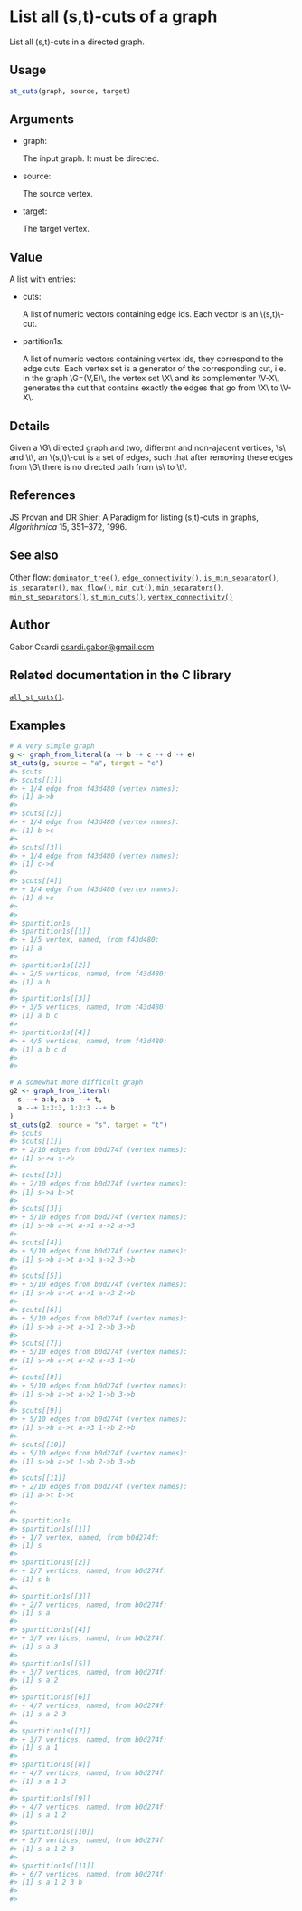 # List all (s,t)-cuts of a graph

List all (s,t)-cuts in a directed graph.

## Usage

``` r
st_cuts(graph, source, target)
```

## Arguments

- graph:

  The input graph. It must be directed.

- source:

  The source vertex.

- target:

  The target vertex.

## Value

A list with entries:

- cuts:

  A list of numeric vectors containing edge ids. Each vector is an
  \\(s,t)\\-cut.

- partition1s:

  A list of numeric vectors containing vertex ids, they correspond to
  the edge cuts. Each vertex set is a generator of the corresponding
  cut, i.e. in the graph \\G=(V,E)\\, the vertex set \\X\\ and its
  complementer \\V-X\\, generates the cut that contains exactly the
  edges that go from \\X\\ to \\V-X\\.

## Details

Given a \\G\\ directed graph and two, different and non-ajacent
vertices, \\s\\ and \\t\\, an \\(s,t)\\-cut is a set of edges, such that
after removing these edges from \\G\\ there is no directed path from
\\s\\ to \\t\\.

## References

JS Provan and DR Shier: A Paradigm for listing (s,t)-cuts in graphs,
*Algorithmica* 15, 351–372, 1996.

## See also

Other flow:
[`dominator_tree()`](https://r.igraph.org/reference/dominator_tree.md),
[`edge_connectivity()`](https://r.igraph.org/reference/edge_connectivity.md),
[`is_min_separator()`](https://r.igraph.org/reference/is_min_separator.md),
[`is_separator()`](https://r.igraph.org/reference/is_separator.md),
[`max_flow()`](https://r.igraph.org/reference/max_flow.md),
[`min_cut()`](https://r.igraph.org/reference/min_cut.md),
[`min_separators()`](https://r.igraph.org/reference/min_separators.md),
[`min_st_separators()`](https://r.igraph.org/reference/min_st_separators.md),
[`st_min_cuts()`](https://r.igraph.org/reference/st_min_cuts.md),
[`vertex_connectivity()`](https://r.igraph.org/reference/vertex_connectivity.md)

## Author

Gabor Csardi <csardi.gabor@gmail.com>

## Related documentation in the C library

[`all_st_cuts()`](https://igraph.org/c/html/latest/igraph-Flows.html#igraph_all_st_cuts).

## Examples

``` r
# A very simple graph
g <- graph_from_literal(a -+ b -+ c -+ d -+ e)
st_cuts(g, source = "a", target = "e")
#> $cuts
#> $cuts[[1]]
#> + 1/4 edge from f43d480 (vertex names):
#> [1] a->b
#> 
#> $cuts[[2]]
#> + 1/4 edge from f43d480 (vertex names):
#> [1] b->c
#> 
#> $cuts[[3]]
#> + 1/4 edge from f43d480 (vertex names):
#> [1] c->d
#> 
#> $cuts[[4]]
#> + 1/4 edge from f43d480 (vertex names):
#> [1] d->e
#> 
#> 
#> $partition1s
#> $partition1s[[1]]
#> + 1/5 vertex, named, from f43d480:
#> [1] a
#> 
#> $partition1s[[2]]
#> + 2/5 vertices, named, from f43d480:
#> [1] a b
#> 
#> $partition1s[[3]]
#> + 3/5 vertices, named, from f43d480:
#> [1] a b c
#> 
#> $partition1s[[4]]
#> + 4/5 vertices, named, from f43d480:
#> [1] a b c d
#> 
#> 

# A somewhat more difficult graph
g2 <- graph_from_literal(
  s --+ a:b, a:b --+ t,
  a --+ 1:2:3, 1:2:3 --+ b
)
st_cuts(g2, source = "s", target = "t")
#> $cuts
#> $cuts[[1]]
#> + 2/10 edges from b0d274f (vertex names):
#> [1] s->a s->b
#> 
#> $cuts[[2]]
#> + 2/10 edges from b0d274f (vertex names):
#> [1] s->a b->t
#> 
#> $cuts[[3]]
#> + 5/10 edges from b0d274f (vertex names):
#> [1] s->b a->t a->1 a->2 a->3
#> 
#> $cuts[[4]]
#> + 5/10 edges from b0d274f (vertex names):
#> [1] s->b a->t a->1 a->2 3->b
#> 
#> $cuts[[5]]
#> + 5/10 edges from b0d274f (vertex names):
#> [1] s->b a->t a->1 a->3 2->b
#> 
#> $cuts[[6]]
#> + 5/10 edges from b0d274f (vertex names):
#> [1] s->b a->t a->1 2->b 3->b
#> 
#> $cuts[[7]]
#> + 5/10 edges from b0d274f (vertex names):
#> [1] s->b a->t a->2 a->3 1->b
#> 
#> $cuts[[8]]
#> + 5/10 edges from b0d274f (vertex names):
#> [1] s->b a->t a->2 1->b 3->b
#> 
#> $cuts[[9]]
#> + 5/10 edges from b0d274f (vertex names):
#> [1] s->b a->t a->3 1->b 2->b
#> 
#> $cuts[[10]]
#> + 5/10 edges from b0d274f (vertex names):
#> [1] s->b a->t 1->b 2->b 3->b
#> 
#> $cuts[[11]]
#> + 2/10 edges from b0d274f (vertex names):
#> [1] a->t b->t
#> 
#> 
#> $partition1s
#> $partition1s[[1]]
#> + 1/7 vertex, named, from b0d274f:
#> [1] s
#> 
#> $partition1s[[2]]
#> + 2/7 vertices, named, from b0d274f:
#> [1] s b
#> 
#> $partition1s[[3]]
#> + 2/7 vertices, named, from b0d274f:
#> [1] s a
#> 
#> $partition1s[[4]]
#> + 3/7 vertices, named, from b0d274f:
#> [1] s a 3
#> 
#> $partition1s[[5]]
#> + 3/7 vertices, named, from b0d274f:
#> [1] s a 2
#> 
#> $partition1s[[6]]
#> + 4/7 vertices, named, from b0d274f:
#> [1] s a 2 3
#> 
#> $partition1s[[7]]
#> + 3/7 vertices, named, from b0d274f:
#> [1] s a 1
#> 
#> $partition1s[[8]]
#> + 4/7 vertices, named, from b0d274f:
#> [1] s a 1 3
#> 
#> $partition1s[[9]]
#> + 4/7 vertices, named, from b0d274f:
#> [1] s a 1 2
#> 
#> $partition1s[[10]]
#> + 5/7 vertices, named, from b0d274f:
#> [1] s a 1 2 3
#> 
#> $partition1s[[11]]
#> + 6/7 vertices, named, from b0d274f:
#> [1] s a 1 2 3 b
#> 
#> 
```
